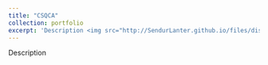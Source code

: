 ```yaml
---
title: "CSQCA"
collection: portfolio
excerpt: 'Description <img src="http://SendurLanter.github.io/files/dissemination.gif"  width="400" height="300" align=right>'
---
```


Description